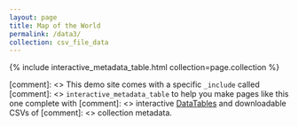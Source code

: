 ```yaml
---
layout: page
title: Map of the World
permalink: /data3/
collection: csv_file_data
---
```


{% include interactive_metadata_table.html collection=page.collection %}

[comment]: <> This demo site comes with a specific `_include` called 
[comment]: <> `interactive_metadata_table` to help you make pages like this one complete with 
[comment]: <> interactive [DataTables](https://datatables.net/) and downloadable CSVs of [comment]: <> collection metadata.